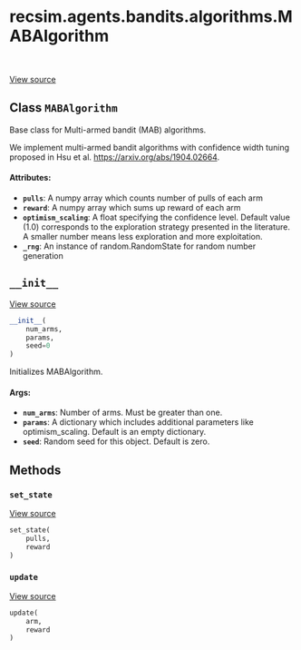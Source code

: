 <div itemscope itemtype="http://developers.google.com/ReferenceObject">
<meta itemprop="name" content="recsim.agents.bandits.algorithms.MABAlgorithm" />
<meta itemprop="path" content="Stable" />
<meta itemprop="property" content="__init__"/>
<meta itemprop="property" content="set_state"/>
<meta itemprop="property" content="update"/>
</div>

# recsim.agents.bandits.algorithms.MABAlgorithm

<table class="tfo-notebook-buttons tfo-api" align="left">
</table>

<a target="_blank" href="https://github.com/google-research/recsim/tree/master/recsim/agents/bandits/algorithms.py">View
source</a>

## Class `MABAlgorithm`

Base class for Multi-armed bandit (MAB) algorithms.

<!-- Placeholder for "Used in" -->

We implement multi-armed bandit algorithms with confidence width tuning proposed
in Hsu et al. https://arxiv.org/abs/1904.02664.

#### Attributes:

*   <b>`pulls`</b>: A numpy array which counts number of pulls of each arm
*   <b>`reward`</b>: A numpy array which sums up reward of each arm
*   <b>`optimism_scaling`</b>: A float specifying the confidence level. Default
    value (1.0) corresponds to the exploration strategy presented in the
    literature. A smaller number means less exploration and more exploitation.
*   <b>`_rng`</b>: An instance of random.RandomState for random number
    generation

<h2 id="__init__"><code>__init__</code></h2>

<a target="_blank" href="https://github.com/google-research/recsim/tree/master/recsim/agents/bandits/algorithms.py">View
source</a>

```python
__init__(
    num_arms,
    params,
    seed=0
)
```

Initializes MABAlgorithm.

#### Args:

*   <b>`num_arms`</b>: Number of arms. Must be greater than one.
*   <b>`params`</b>: A dictionary which includes additional parameters like
    optimism_scaling. Default is an empty dictionary.
*   <b>`seed`</b>: Random seed for this object. Default is zero.

## Methods

<h3 id="set_state"><code>set_state</code></h3>

<a target="_blank" href="https://github.com/google-research/recsim/tree/master/recsim/agents/bandits/algorithms.py">View
source</a>

```python
set_state(
    pulls,
    reward
)
```

<h3 id="update"><code>update</code></h3>

<a target="_blank" href="https://github.com/google-research/recsim/tree/master/recsim/agents/bandits/algorithms.py">View
source</a>

```python
update(
    arm,
    reward
)
```
